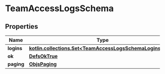 
# TeamAccessLogsSchema

## Properties
Name | Type | Description | Notes
------------ | ------------- | ------------- | -------------
**logins** | [**kotlin.collections.Set&lt;TeamAccessLogsSchemaLoginsInner&gt;**](TeamAccessLogsSchemaLoginsInner.md) |  | 
**ok** | [**DefsOkTrue**](DefsOkTrue.md) |  | 
**paging** | [**ObjsPaging**](ObjsPaging.md) |  | 



